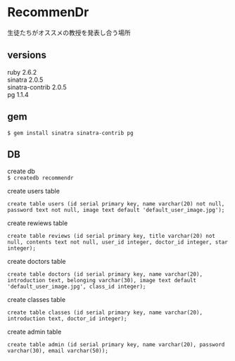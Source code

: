 # RecommenDr

生徒たちがオススメの教授を発表し合う場所

## versions
ruby 2.6.2<br>
sinatra 2.0.5<br>
sinatra-contrib 2.0.5<br>
pg 1.1.4<br>

## gem
```$ gem install sinatra sinatra-contrib pg```

## DB

create db <br>
```$ createdb recommendr```

create users table <br>
```
create table users (id serial primary key, name varchar(20) not null, password text not null, image text default 'default_user_image.jpg');
```

create rewiews table <br>
```
create table reviews (id serial primary key, title varchar(20) not null, contents text not null, user_id integer, doctor_id integer, star integer);
```

create doctors table <br>
```
create table doctors (id serial primary key, name varchar(20), introduction text, belonging varchar(30), image text default 'default_user_image.jpg', class_id integer);
```

create classes table <br>
```
create table classes (id serial primary key, name varchar(20), introduction text, doctor_id integer);
```

create admin table <br>
```
create table admin (id serial primary key, name varchar(20), password varchar(30), email varchar(50));
```
